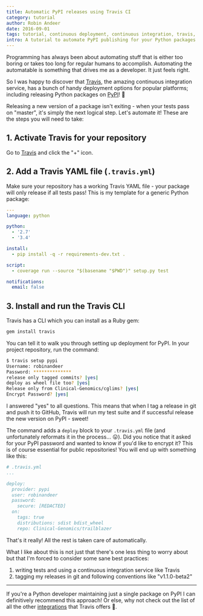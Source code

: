 ```yaml
---
title: Automatic PyPI releases using Travis CI
category: tutorial
author: Robin Andeer
date: 2016-09-01
tags: tutorial, continuous deployment, continuous integration, travis, python, pypi
intro: A tutorial to automate PyPI publishing for your Python packages.
---
```


Programming has always been about automating stuff that is either too boring or takes too long for regular humans to accomplish. Automating the automatable is something that drives me as a developer. It just feels right.

So I was happy to discover that [Travis][travis], the amazing continuous integration service, has a bunch of handy deployment options for popular platforms; including releasing Python packages on [PyPI][pypi]! 🎉

Releasing a new version of a package isn't exiting - when your tests pass on "master", it's simply the next logical step. Let's automate it! These are the steps you will need to take:

## 1. Activate Travis for your repository

Go to [Travis][travis] and click the "+" icon.

## 2. Add a Travis YAML file (`.travis.yml`)

Make sure your repository has a working Travis YAML file - your package will only release if all tests pass! This is my template for a generic Python package:

```yaml
---
language: python

python:
  - '2.7'
  - '3.4'

install:
  - pip install -q -r requirements-dev.txt .

script:
  - coverage run --source "$(basename "$PWD")" setup.py test

notifications:
  email: false
```

## 3. Install and run the Travis CLI

Travis has a CLI which you can install as a Ruby gem:

```bash
gem install travis
```

You can tell it to walk you through setting up deployment for PyPI. In your project repository, run the command:

```bash
$ travis setup pypi
Username: robinandeer
Password: **************
release only tagged commits? |yes|
deploy as wheel file too? |yes|
Release only from Clinical-Genomics/cglims? |yes|
Encrypt Password? |yes|
```

I answered "yes" to all questions. This means that when I tag a release in git and push it to GitHub, Travis will run my test suite and if successful release the new version on PyPI - sweet!

The command adds a `deploy` block to your `.travis.yml` file (and unfortunately reformats it in the process... 😛). Did you notice that it asked for your PyPI password and wanted to know if you'd like to encrypt it? This is of course essential for public repositories! You will end up with something like this:

```yaml
# .travis.yml
...

deploy:
  provider: pypi
  user: robinandeer
  password:
    secure: [REDACTED]
  on:
    tags: true
    distributions: sdist bdist_wheel
    repo: Clinical-Genomics/trailblazer
```

That's it really! All the rest is taken care of automatically.

What I like about this is not just that there's one less thing to worry about but that I'm forced to consider some sane best practices:

1. writing tests and using a continuous integration service like Travis
2. tagging my releases in git and following conventions like "v1.1.0-beta2"

---------------------

If you're a Python developer maintaining just a single package on PyPI I can definitively recommend this approach! Or else, why not check out the list of all the other [integrations][travis-integrations] that Travis offers 🙂.

[travis]: https://travis-ci.org/
[pypi]: https://pypi.python.org/
[travis-integrations]: https://docs.travis-ci.com/user/deployment
